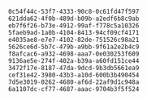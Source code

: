 
                0c54f44c-53f7-4333-90c8-0c61fd47f597
                621dda62-4f0b-489d-b09b-a2edf6b8c9ab
                eb7f6f26-b73e-4912-99af-f778c5a10326
                5faeb9ad-1a0b-4104-8413-94cf09cf4171
                e4035ae8-e7e7-4102-82de-751526c98a21
                5626ce6d-5b7c-479b-a9bb-9f61a2e2b4c9
                f8afcac6-a932-4698-aaa7-0e030253f609
                9136ae5e-274f-402a-b39a-a60fd151ce44
                3472f17e-8187-47da-9dcd-9b3db5661ea9
                cef31e42-3980-43b3-a10d-600b3b490454
                7d5e3019-0262-4680-af6d-22af9d1c948a
                6a1107dc-cf77-4687-aaac-9704b3f5f524
                